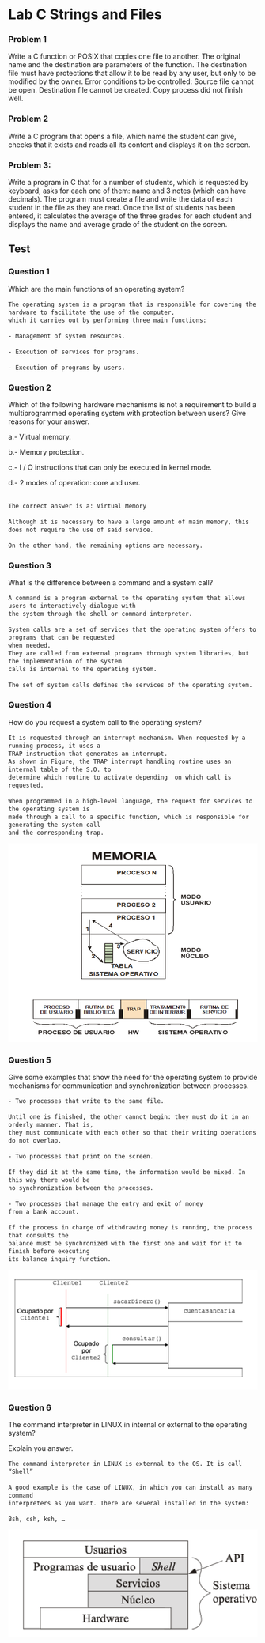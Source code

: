 # Lab C Strings and Files

### Problem 1

Write a C function or POSIX that copies one file to another. The original name and the destination are parameters of the function. The destination file must have protections that allow it to be read by any user, but only to be modified by the owner.
Error conditions to be controlled:
Source file cannot be open.
Destination file cannot be created. 
Copy process did not finish well.

### Problem 2

Write a C program that opens a file, which name the student can give, checks that it exists and reads all its content and displays it on the screen.


### Problem 3: 

Write a program in C that for a number of students, which is requested by keyboard, asks for each one of them: name and 3 notes (which can have decimals). 
The program must create a file and write the data of each student in the file as they are read. 
Once the list of students has been entered, it calculates the average of the three grades for each student and displays the name and average grade of the student on the screen.



## Test

### Question 1

Which are the main functions of an operating system?

````
The operating system is a program that is responsible for covering the hardware to facilitate the use of the computer,
which it carries out by performing three main functions:

- Management of system resources.

- Execution of services for programs.

- Execution of programs by users.

````

### Question 2

Which of the following hardware mechanisms is not a requirement to build a multiprogrammed operating system with protection between users? Give reasons for your answer.

a.- Virtual memory.

b.- Memory protection.

c.- I / O instructions that can only be executed in kernel mode.

d.- 2 modes of operation: core and user.

````

The correct answer is a: Virtual Memory

Although it is necessary to have a large amount of main memory, this does not require the use of said service.

On the other hand, the remaining options are necessary.
````


### Question 3

What is the difference between a command and a system call?
````
A command is a program external to the operating system that allows users to interactively dialogue with 
the system through the shell or command interpreter.

System calls are a set of services that the operating system offers to programs that can be requested 
when needed.
They are called from external programs through system libraries, but the implementation of the system 
calls is internal to the operating system.

The set of system calls defines the services of the operating system.
````
### Question 4

How do you request a system call to the operating system?
```
It is requested through an interrupt mechanism. When requested by a running process, it uses a 
TRAP instruction that generates an interrupt. 
As shown in Figure, the TRAP interrupt handling routine uses an internal table of the S.O. to 
determine which routine to activate depending  on which call is requested.

When programmed in a high-level language, the request for services to the operating system is
made through a call to a specific function, which is responsible for generating the system call
and the corresponding trap.

```

![system call](img/system-call.png)

### Question 5

Give some examples that show the need for the operating system to provide mechanisms for communication and synchronization between processes.

```
- Two processes that write to the same file.

Until one is finished, the other cannot begin: they must do it in an orderly manner. That is,
they must communicate with each other so that their writing operations do not overlap.

- Two processes that print on the screen.

If they did it at the same time, the information would be mixed. In this way there would be 
no synchronization between the processes.

- Two processes that manage the entry and exit of money
from a bank account.

If the process in charge of withdrawing money is running, the process that consults the 
balance must be synchronized with the first one and wait for it to finish before executing 
its balance inquiry function.

```

![bank account processes](img/bank-account-processes.png)

### Question 6

The command interpreter in LINUX in internal or external to the operating system?

Explain you answer.

```
The command interpreter in LINUX is external to the OS. It is call “Shell”

A good example is the case of LINUX, in which you can install as many command 
interpreters as you want. There are several installed in the system:

Bsh, csh, ksh, …

```
![command interpreter](img/command-interpreter.png)

